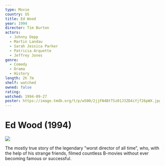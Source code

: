 ```yaml
---
type: Movie
country: US
title: Ed Wood
year: 1994
director: Tim Burton
actors:
  - Johnny Depp
  - Martin Landau
  - Sarah Jessica Parker
  - Patricia Arquette
  - Jeffrey Jones
genre:
  - Comedy
  - Drama
  - History
length: 2h 7m
shelf: watched
owned: false
rating:
watched: 1994-09-27
poster: https://image.tmdb.org/t/p/w500/2jjFN4BtTSz01J3ZD4iYjf26pWX.jpg
---
```


# Ed Wood (1994)

![](https://image.tmdb.org/t/p/w500/2jjFN4BtTSz01J3ZD4iYjf26pWX.jpg)

The mostly true story of the legendary "worst director of all time", who, with the help of his strange friends, filmed countless B-movies without ever becoming famous or successful.